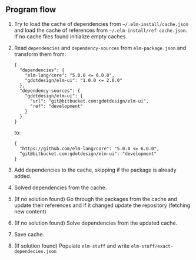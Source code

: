 Program flow
------------

1. Try to load the cache of dependencies from `~/.elm-install/cache.json` and
   load the cache of references from `~/.elm-install/ref-cache.json`. If no
   cache files found initialize empty caches.

2. Read `dependencies` and `dependency-sources` from `elm-package.json` and
   transform them from:

   ```
   {
     "dependencies": {
       "elm-lang/core": "5.0.0 <= 6.0.0",
       "gdotdesign/elm-ui": "1.0.0 <= 2.0.0"
     },
     "dependency-sources": {
       "gdotdesign/elm-ui": {
         "url": "git@bitbucket.com:gdotdesign/elm-ui",
         "ref": "development"
       }
     }
   }
   ```

   to:

   ```
   {
     "https://github.com/elm-lang/core": "5.0.0 <= 6.0.0",
     "git@bitbucket.com:gdotdesign/elm-ui": "development"
   }
   ```

3. Add dependencies to the cache, skipping if the package is already added.

4. Solved dependencies from the cache.

5. (If no solution found) Go through the packages from the cache and update
   their references and if it changed update the repository (fetching new
   content)

6. (If no solution found) Solve dependencies from the updated cache.

7. Save cache.

8. (If solution found) Populate `elm-stuff` and write
   `elm-stuff/exact-dependecies.json`
